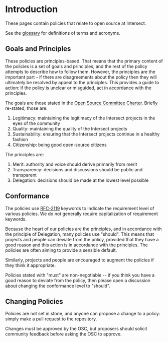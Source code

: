# Introduction

These pages contain policies that relate to open source at Intersect.

See the [glossary](./glossary.md) for definitions of terms and acronyms.

## Goals and Principles

These policies are principles-based. 
That means that the primary content of the policies is a set of goals and principles, and the rest of the policy attempts to describe how to follow them. 
However, the principles are the important part - if there are disagreements about the policy then they will ultimately be resolved by appeal to the principles. 
This provides a guide to action: if the policy is unclear or misguided, act in accordance with the principles.

The goals are those stated in the [Open Source Committee Charter](../README.md). 
Briefly re-stated, those are:

1. Legitimacy: maintaining the legitimacy of the Intersect projects in the eyes of the community
2. Quality: maintaining the quality of the Intersect projects
3. Sustainability: ensuring that the Intersect projects continue in a healthy fashion
4. Citizenship: being good open-source citizens

The principles are:

1. Merit: authority and voice should derive primarily from merit
2. Transparency: decisions and discussions should be public and transparent
3. Delegation: decisions should be made at the lowest level possible

## Conformance

The policies use [RFC-2119](https://www.ietf.org/rfc/rfc2119.txt) keywords to indicate the requirement level of various policies. We do not generally require capitalization of requirement keywords.

Because the heart of our policies are the principles, and in accordance with the principle of Delegation, many policies use "should".
This means that projects and people can deviate from the policy, provided that they have a good reason and this action is in accordance with the principles. 
The policies are often aiming to provide a sensible default.

Similarly, projects and people are encouraged to augment the policies if they think it appropriate.

Policies stated with "must" are non-negotiable -- if you think you have a good reason to deviate from the policy, then please open a discussion about changing the conformance level to "should".

## Changing Policies

Policies are not set in stone, and anyone can propose a change to a policy: simply make a pull request to the repository.

Changes must be approved by the OSC, but proposers should solicit community feedback before asking the OSC to approve.
